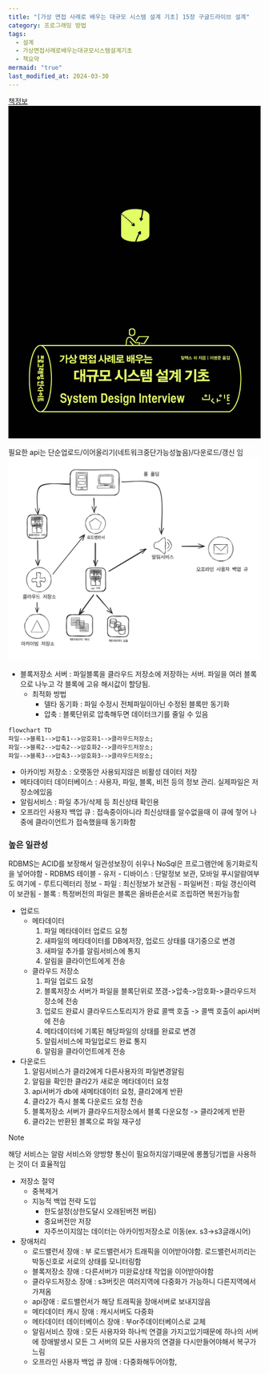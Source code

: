 ```yaml
---
title: "[가상 면접 사례로 배우는 대규모 시스템 설계 기초] 15장 구글드라이브 설계"
category: 프로그래밍 방법
tags:
  - 설계
  - 가상면접사례로배우는대규모시스템설계기초
  - 책요약
mermaid: "true"
last_modified_at: 2024-03-30
---
```


[책정보](https://m.yes24.com/Goods/Detail/102819435)
![images](/assets/images/대규모/IMG-20240910172136.png)

필요한 api는 단순업로드/이어올리기(네트워크중단가능성높음)/다운로드/갱신 임
![images](/assets/images/대규모/2024-03-31.14.25.43.png)
- 블록저장소 서버 : 파일블록을 클라우드 저장소에 저장하는 서버. 파일을 여러 블록으로 나누고 각 블록에 고유 해시값이 할당됨.
	- 최적화 방법
		- 델타 동기화 : 파일 수정시 전체파일이아닌 수정된 블록만 동기화
		- 압축 : 블룩단위로 압축해두면 데이터크기를 줄일 수 있음
		
```mermaid
flowchart TD
파일-->블록1-->압축1-->암호화1-->클라우드저장소;
파일-->블록2-->압축2-->암호화2-->클라우드저장소;
파일-->블록3-->압축3-->암호화3-->클라우드저장소;
```

- 아카이빙 저장소 : 오랫동안 사용되지않은 비활성 데이터 저장
- 메타데이터 데이터베이스 : 사용자, 파일, 블록, 비전 등의 정보 관리. 실제파일은 저장소에있음
- 알림서비스 : 파일 추가/삭제 등 최신상태 확인용
- 오프라인 사용자 백업 큐 : 접속중이아니라 최신상태를 알수없을때 이 큐에 젛어 나중에 클라이언트가 접속했을때 동기화함
### 높은 일관성
RDBMS는 ACID를 보장해서 일관성보장이 쉬우나 NoSql은 프로그램안에 동기화로직을 넣어야함
	- RDBMS 테이블
	- 유저
	- 디바이스 : 단말정보 보관, 모바일 푸시알람여부도 여기에
	- 루트디렉터리 정보
	- 파일 : 최신정보가 보관됨
	- 파일버전 : 파일 갱신이력이 보관됨
	- 블록 : 특정버전의 파일은 블록은 올바른순서로 조립하면 복원가능함
- 업로드
	- 메타데이터
		1. 파일 메타데이터 업로드 요청
		2. 새파일의 메타데이터를 DB에저장, 업로드 상태를 대기중으로 변경
		3. 새파일 추가를 알림서비스에 통지
		4. 알림을 클라이언트에게 전송
	- 클라우드 저장소
		1. 파일 업로드 요청
		2. 블록저장소 서버가 파일을 블록단위로 쪼갬->압축->암호화->클라우드저장소에 전송
		3. 업로드 완료시 클라우드스토리지가 완료 콜백 호출 -> 콜백 호출이 api서버에 전송
		4. 메타데이터에 기록된 해당파일의 상태를 완료로 변경
		5. 알림서비스에 파일업로드 완료 통지
		6. 알림을 클라이언트에게 전송
- 다운로드
	1. 알림서비스가 클라2에게 다른사용자의 파일변경알림
	2. 알림을 확인한 클라2가 새로운 메타데이터 요청
	3. api서버가 db에 새메타데이터 요청, 클라2에게 반환
	4. 클라2가 즉시 블록 다운로드 요청 전송
	5. 블록저장소 서버가 클라우드저장소에서 블록 다운요청 -> 클라2에게 반환
	6. 클라2는 반환된 블록으로 파일 재구성

> [!NOTE]
> 해당 서비스는 알람 서비스와 양방향 통신이 필요하지않기때문에 롱폴딩기법을 사용하는 것이 더 효율적임

- 저장소 절약 
	- 중복제거
	- 지능적 백업 전략 도입
		- 한도설정(상한도달시 오래된버전 버림)
		- 중요버전만 저장
		- 자주쓰이지않는 데이터는 아카이빙저장소로 이동(ex. s3->s3글래시어)
- 장애처리
	- 로드밸런서 장애 : 부 로드밸런서가 트래픽을 이어받아야함. 로드밸런서끼리는 박동신호로 서로의 상태를 모니터링함
	- 블록저장소 장애 : 다른서버가 미완료상태 작업을 이어받아야함
	- 클라우드저장소 장애 : s3버킷은 여러지역에 다중화가 가능하니 다른지역에서 가져옴
	- api장애 : 로드밸런서가 해당 트래픽을 장애서버로 보내지않음
	- 메타데이터 캐시 장애 : 캐시서버도 다중화
	- 메타데이터 데이터베이스 장애 : 부or주데이터베이스로 교체
	- 알림서비스 장애 : 모든 사용자와 하나씩 연결을 가지고있기때문에 하나의 서버에 장애발생시 모든 그 서버의 모든 사용자의 연결을 다시만들어야해서 복구가 느림
	- 오프라인 사용자 백업 큐 장애 : 다중화해두어야함, 